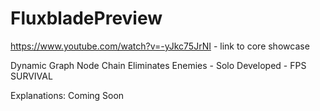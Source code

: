 # FluxbladePreview
https://www.youtube.com/watch?v=-yJkc75JrNI - link to core showcase

Dynamic Graph Node Chain Eliminates Enemies - Solo Developed - FPS SURVIVAL

Explanations: Coming Soon
